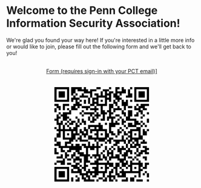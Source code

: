 # Welcome to the Penn College Information Security Association!
We're glad you found your way here! If you're interested in a little more info or would like to join, please fill out the following form and we'll get back to you!

<p align="center">
  <br><a href="https://forms.office.com/Pages/ResponsePage.aspx?id=PGEOkt9ywUmwJvU6rAbczWx8XoLf70BAqv2MSAmCkrhUMTFWWEtBWkxVT05GUzQ0RkMySTYwMDdWMC4u">Form (requires sign-in with your PCT email)]</a><br><br><br>
  <img width="250" src="https://raw.githubusercontent.com/PCTISA/pctisa.github.io/master/form-qr.png" />
</p>
